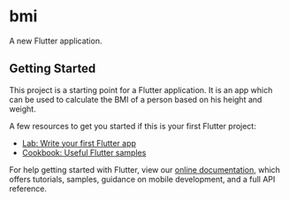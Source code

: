 # bmi

A new Flutter application.

## Getting Started

This project is a starting point for a Flutter application.
It is an app which can be used to calculate the BMI of a person based on his height and weight.

A few resources to get you started if this is your first Flutter project:

- [Lab: Write your first Flutter app](https://flutter.dev/docs/get-started/codelab)
- [Cookbook: Useful Flutter samples](https://flutter.dev/docs/cookbook)

For help getting started with Flutter, view our
[online documentation](https://flutter.dev/docs), which offers tutorials,
samples, guidance on mobile development, and a full API reference.
